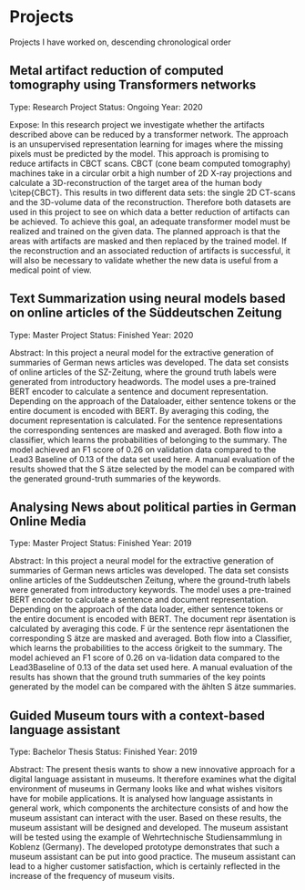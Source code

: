 # Projects
Projects I have worked on, descending chronological order

## Metal artifact reduction of computed tomography using Transformers networks
Type: Research Project
Status: Ongoing
Year: 2020

Expose:
In this research project we investigate whether the artifacts described above can be reduced by a transformer network. The approach is an unsupervised representation learning for images where the missing pixels must be predicted by the model. This approach is promising to reduce artifacts in CBCT scans. CBCT (cone beam computed tomography) machines take in a circular orbit a high number of 2D X-ray projections and calculate a 3D-reconstruction of the target area of the human body \citep{CBCT}. This results in two different data sets: the single 2D CT-scans and the 3D-volume data of the reconstruction. Therefore both datasets are used in this project to see on which data a better reduction of artifacts can be achieved. To achieve this goal, an adequate transformer model must be realized and trained on the given data. The planned approach is that the areas with artifacts are masked and then replaced by the trained model. If the reconstruction and an associated reduction of artifacts is successful, it will also be necessary to validate whether the new data is useful from a medical point of view.

## Text Summarization using neural models based on online articles of the Süddeutschen Zeitung

Type: Master Project
Status: Finished
Year: 2020

Abstract:
In this project a neural model for the extractive generation of summaries of German news articles was developed.  The data set consists of online articles of the SZ-Zeitung, where the ground truth labels were generated from introductory headwords. The model uses a pre-trained BERT encoder to calculate a sentence and document representation. Depending on the approach of the Dataloader, either sentence tokens or the entire document is encoded with BERT.  By averaging this coding, the document representation is calculated.  For the sentence representations the corresponding sentences are masked and averaged. Both flow into a classifier, which learns the probabilities of belonging to the summary. The model achieved an F1 score of 0.26 on validation data compared to the Lead3 Baseline of 0.13 of the data set used here. A manual evaluation of the results showed that the S ̈atze selected by the model can be compared with the generated ground-truth summaries of the keywords.


## Analysing News about political parties in German Online Media

Type: Master Project
Status: Finished
Year: 2019

Abstract:
In this project a neural model for the extractive generation of summaries of German news articles was developed. The data set consists online articles of the Suddeutschen Zeitung, where the ground-truth labels were generated from introductory keywords. The model uses a pre-trained BERT encoder to calculate a sentence and document representation. Depending on the approach of the data loader, either sentence tokens or the entire document is encoded with BERT.  The document repr ̈asentation is calculated by averaging this code.  F ̈ur the sentence repr ̈asentationen the corresponding S ̈atze are masked and averaged. Both flow into a Classifier, which learns the probabilities to the access ̈origkeit to the summary. The model achieved an F1 score of 0.26 on va-lidation data compared to the Lead3Baseline of 0.13 of the data set used here. A manual evaluation of the results has shown that the ground truth summaries of the key points generated by the model can be compared with the ̈ahlten S ̈atze summaries.


## Guided Museum tours with a context-based language assistant

Type: Bachelor Thesis
Status: Finished
Year: 2019

Abstract:
The present thesis wants to show a new innovative approach for a digital language
assistant in museums. It therefore examines what the digital environment of museums
in Germany looks like and what wishes visitors have for mobile applications. It
is analysed how language assistants in general work, which components the architecture
consists of and how the museum assistant can interact with the user. Based
on these results, the museum assistant will be designed and developed. The museum
assistant will be tested using the example of Wehrtechnische Studiensammlung
in Koblenz (Germany). The developed prototype demonstrates that such a museum
assistant can be put into good practice. The museum assistant can lead to a higher
customer satisfaction, which is certainly reflected in the increase of the frequency
of museum visits.
